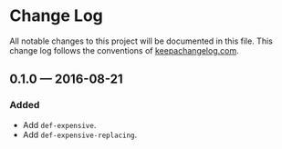 # Change Log

All notable changes to this project will be documented in this file. This change log follows the conventions of [keepachangelog.com](http://keepachangelog.com/).

## 0.1.0 — 2016-08-21

### Added

- Add `def-expensive`.
- Add `def-expensive-replacing`.
